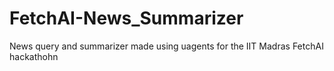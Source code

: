# FetchAI-News_Summarizer
News query and summarizer made using uagents for the IIT Madras FetchAI hackathohn
